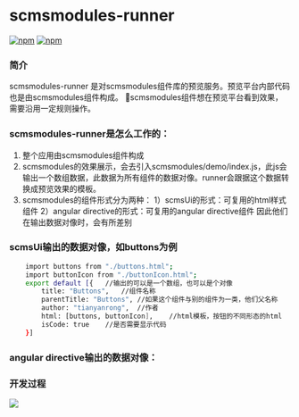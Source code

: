 # scmsmodules-runner

[![npm](https://img.shields.io/npm/v/scmsmodules-runner.svg)](https://www.npmjs.com/package/scms-modules)
[![npm](https://img.shields.io/npm/dt/scmsmodules-runner.svg)]()



### 简介
scmsmodules-runner 是对scmsmodules组件库的预览服务。预览平台内部代码也是由scmsmodules组件构成。

scmsmodules组件想在预览平台看到效果，需要沿用一定规则操作。

### scmsmodules-runner是怎么工作的：

1. 整个应用由scmsmodules组件构成
2. scmsmodules的效果展示，会去引入scmsmodules/demo/index.js，此js会输出一个数组数据，此数据为所有组件的数据对像。runner会跟据这个数据转换成预览效果的模板。
3. scmsmodules的组件形式分为两种：
    1）scmsUi的形式：可复用的html样式组件
    2）angular directive的形式：可复用的angular directive组件
    因此他们在输出数据对像时，会有所差别

### scmsUi输出的数据对像，如buttons为例

```sh
    import buttons from "./buttons.html";
    import buttonIcon from "./buttonIcon.html";
    export default [{   //输出的可以是一个数组，也可以是个对像
        title: "Buttons",   //组件名称
        parentTitle: "Buttons", //如果这个组件与别的组件为一类，他们父名称
        author: "tianyanrong",  //作者
        html: [buttons, buttonIcon],    //html模板，按钮的不同形态的html
        isCode: true    //是否需要显示代码
    }]
```

### angular directive输出的数据对像：
    

### 开发过程

![](http://image.tf56.com/dfs/group1/M00/48/46/CiFBClpq4ZWAd_-pAACtFnH91l0169.png)





